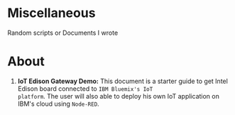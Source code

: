 # Miscellaneous
Random scripts or Documents I wrote

# About
1. __IoT Edison Gateway Demo:__ This document is a starter guide to get Intel Edison board connected to <code>IBM Bluemix's IoT platform</code>. The user will also able to deploy his own IoT application on IBM's cloud using <code>Node-RED</code>. 
